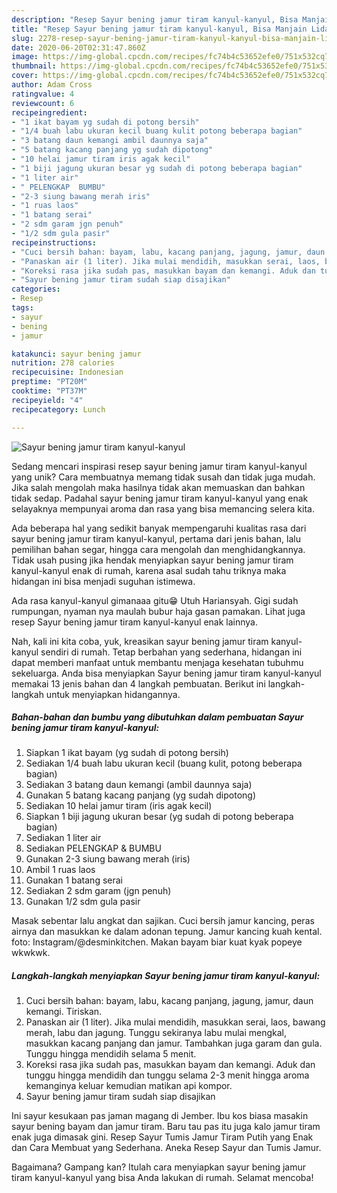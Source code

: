 ```yaml
---
description: "Resep Sayur bening jamur tiram kanyul-kanyul, Bisa Manjain Lidah"
title: "Resep Sayur bening jamur tiram kanyul-kanyul, Bisa Manjain Lidah"
slug: 2278-resep-sayur-bening-jamur-tiram-kanyul-kanyul-bisa-manjain-lidah
date: 2020-06-20T02:31:47.860Z
image: https://img-global.cpcdn.com/recipes/fc74b4c53652efe0/751x532cq70/sayur-bening-jamur-tiram-kanyul-kanyul-foto-resep-utama.jpg
thumbnail: https://img-global.cpcdn.com/recipes/fc74b4c53652efe0/751x532cq70/sayur-bening-jamur-tiram-kanyul-kanyul-foto-resep-utama.jpg
cover: https://img-global.cpcdn.com/recipes/fc74b4c53652efe0/751x532cq70/sayur-bening-jamur-tiram-kanyul-kanyul-foto-resep-utama.jpg
author: Adam Cross
ratingvalue: 4
reviewcount: 6
recipeingredient:
- "1 ikat bayam yg sudah di potong bersih"
- "1/4 buah labu ukuran kecil buang kulit potong beberapa bagian"
- "3 batang daun kemangi ambil daunnya saja"
- "5 batang kacang panjang yg sudah dipotong"
- "10 helai jamur tiram iris agak kecil"
- "1 biji jagung ukuran besar yg sudah di potong beberapa bagian"
- "1 liter air"
- " PELENGKAP  BUMBU"
- "2-3 siung bawang merah iris"
- "1 ruas laos"
- "1 batang serai"
- "2 sdm garam jgn penuh"
- "1/2 sdm gula pasir"
recipeinstructions:
- "Cuci bersih bahan: bayam, labu, kacang panjang, jagung, jamur, daun kemangi. Tiriskan."
- "Panaskan air (1 liter). Jika mulai mendidih, masukkan serai, laos, bawang merah, labu dan jagung. Tunggu sekiranya labu mulai mengkal, masukkan kacang panjang dan jamur. Tambahkan juga garam dan gula. Tunggu hingga mendidih selama 5 menit."
- "Koreksi rasa jika sudah pas, masukkan bayam dan kemangi. Aduk dan tunggu hingga mendidih dan tunggu selama 2-3 menit hingga aroma kemanginya keluar kemudian matikan api kompor."
- "Sayur bening jamur tiram sudah siap disajikan"
categories:
- Resep
tags:
- sayur
- bening
- jamur

katakunci: sayur bening jamur 
nutrition: 278 calories
recipecuisine: Indonesian
preptime: "PT20M"
cooktime: "PT37M"
recipeyield: "4"
recipecategory: Lunch

---
```



![Sayur bening jamur tiram kanyul-kanyul](https://img-global.cpcdn.com/recipes/fc74b4c53652efe0/751x532cq70/sayur-bening-jamur-tiram-kanyul-kanyul-foto-resep-utama.jpg)

Sedang mencari inspirasi resep sayur bening jamur tiram kanyul-kanyul yang unik? Cara membuatnya memang tidak susah dan tidak juga mudah. Jika salah mengolah maka hasilnya tidak akan memuaskan dan bahkan tidak sedap. Padahal sayur bening jamur tiram kanyul-kanyul yang enak selayaknya mempunyai aroma dan rasa yang bisa memancing selera kita.

Ada beberapa hal yang sedikit banyak mempengaruhi kualitas rasa dari sayur bening jamur tiram kanyul-kanyul, pertama dari jenis bahan, lalu pemilihan bahan segar, hingga cara mengolah dan menghidangkannya. Tidak usah pusing jika hendak menyiapkan sayur bening jamur tiram kanyul-kanyul enak di rumah, karena asal sudah tahu triknya maka hidangan ini bisa menjadi suguhan istimewa.

Ada rasa kanyul-kanyul gimanaaa gitu😁 Utuh Hariansyah. Gigi sudah rumpungan, nyaman nya maulah bubur haja gasan pamakan. Lihat juga resep Sayur bening jamur tiram kanyul-kanyul enak lainnya.


Nah, kali ini kita coba, yuk, kreasikan sayur bening jamur tiram kanyul-kanyul sendiri di rumah. Tetap berbahan yang sederhana, hidangan ini dapat memberi manfaat untuk membantu menjaga kesehatan tubuhmu sekeluarga. Anda bisa menyiapkan Sayur bening jamur tiram kanyul-kanyul memakai 13 jenis bahan dan 4 langkah pembuatan. Berikut ini langkah-langkah untuk menyiapkan hidangannya.

<!--inarticleads1-->

##### Bahan-bahan dan bumbu yang dibutuhkan dalam pembuatan Sayur bening jamur tiram kanyul-kanyul:

1. Siapkan 1 ikat bayam (yg sudah di potong bersih)
1. Sediakan 1/4 buah labu ukuran kecil (buang kulit, potong beberapa bagian)
1. Sediakan 3 batang daun kemangi (ambil daunnya saja)
1. Gunakan 5 batang kacang panjang (yg sudah dipotong)
1. Sediakan 10 helai jamur tiram (iris agak kecil)
1. Siapkan 1 biji jagung ukuran besar (yg sudah di potong beberapa bagian)
1. Sediakan 1 liter air
1. Sediakan  PELENGKAP &amp; BUMBU
1. Gunakan 2-3 siung bawang merah (iris)
1. Ambil 1 ruas laos
1. Gunakan 1 batang serai
1. Sediakan 2 sdm garam (jgn penuh)
1. Gunakan 1/2 sdm gula pasir


Masak sebentar lalu angkat dan sajikan. Cuci bersih jamur kancing, peras airnya dan masukkan ke dalam adonan tepung. Jamur kancing kuah kental. foto: Instagram/@desminkitchen. Makan bayam biar kuat kyak popeye wkwkwk. 

<!--inarticleads2-->

##### Langkah-langkah menyiapkan Sayur bening jamur tiram kanyul-kanyul:

1. Cuci bersih bahan: bayam, labu, kacang panjang, jagung, jamur, daun kemangi. Tiriskan.
1. Panaskan air (1 liter). Jika mulai mendidih, masukkan serai, laos, bawang merah, labu dan jagung. Tunggu sekiranya labu mulai mengkal, masukkan kacang panjang dan jamur. Tambahkan juga garam dan gula. Tunggu hingga mendidih selama 5 menit.
1. Koreksi rasa jika sudah pas, masukkan bayam dan kemangi. Aduk dan tunggu hingga mendidih dan tunggu selama 2-3 menit hingga aroma kemanginya keluar kemudian matikan api kompor.
1. Sayur bening jamur tiram sudah siap disajikan


Ini sayur kesukaan pas jaman magang di Jember. Ibu kos biasa masakin sayur bening bayam dan jamur tiram. Baru tau pas itu juga kalo jamur tiram enak juga dimasak gini. Resep Sayur Tumis Jamur Tiram Putih yang Enak dan Cara Membuat yang Sederhana. Aneka Resep Sayur dan Tumis Jamur. 

Bagaimana? Gampang kan? Itulah cara menyiapkan sayur bening jamur tiram kanyul-kanyul yang bisa Anda lakukan di rumah. Selamat mencoba!
